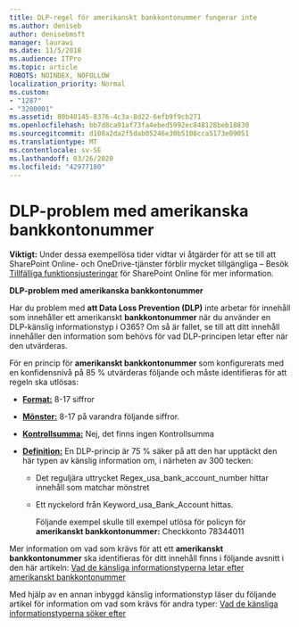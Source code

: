 ```yaml
---
title: DLP-regel för amerikanskt bankkontonummer fungerar inte
ms.author: deniseb
author: denisebmsft
manager: laurawi
ms.date: 11/5/2018
ms.audience: ITPro
ms.topic: article
ROBOTS: NOINDEX, NOFOLLOW
localization_priority: Normal
ms.custom:
- "1287"
- "3200001"
ms.assetid: 80b40145-8376-4c3a-8d22-6efb9f9cb271
ms.openlocfilehash: bb7d8ca91af73fa4ebed5992ec848128beb18830
ms.sourcegitcommit: d108a2da2f5dab05246e30b5108cca5173e09051
ms.translationtype: MT
ms.contentlocale: sv-SE
ms.lasthandoff: 03/26/2020
ms.locfileid: "42977180"
---
```

# <a name="dlp-issues-with-us-bank-account-numbers"></a>DLP-problem med amerikanska bankkontonummer

**Viktigt:** Under dessa exempellösa tider vidtar vi åtgärder för att se till att SharePoint Online- och OneDrive-tjänster förblir mycket tillgängliga – Besök [Tillfälliga funktionsjusteringar](https://aka.ms/ODSPAdjustments) för SharePoint Online för mer information.

**DLP-problem med amerikanska bankkontonummer**

Har du problem med **att Data Loss Prevention (DLP)** inte arbetar för innehåll som innehåller ett amerikanskt **bankkontonummer** när du använder en DLP-känslig informationstyp i O365? Om så är fallet, se till att ditt innehåll innehåller den information som behövs för vad DLP-principen letar efter när den utvärderas.
  
För en princip för **amerikanskt bankkontonummer** som konfigurerats med en konfidensnivå på 85 % utvärderas följande och måste identifieras för att regeln ska utlösas:
  
- **[Format:](https://docs.microsoft.com/office365/securitycompliance/what-the-sensitive-information-types-look-for#format-77)** 8-17 siffror

- **[Mönster:](https://docs.microsoft.com/office365/securitycompliance/what-the-sensitive-information-types-look-for#pattern-77)** 8-17 på varandra följande siffror.

- **[Kontrollsumma:](https://docs.microsoft.com/office365/securitycompliance/what-the-sensitive-information-types-look-for#checksum-76)** Nej, det finns ingen Kontrollsumma

- **[Definition:](https://docs.microsoft.com/office365/securitycompliance/what-the-sensitive-information-types-look-for)** En DLP-princip är 75 % säker på att den har upptäckt den här typen av känslig information om, i närheten av 300 tecken:

  - Det reguljära uttrycket Regex_usa_bank_account_number hittar innehåll som matchar mönstret

  - Ett nyckelord från Keyword_usa_Bank_Account hittas.

    Följande exempel skulle till exempel utlösa för policyn för **amerikanskt bankkontonummer:** Checkkonto 78344011

Mer information om vad som krävs för att ett **amerikanskt bankkontonummer** ska identifieras för ditt innehåll finns i följande avsnitt i den här artikeln: [Vad de känsliga informationstyperna letar efter amerikanskt bankkontonummer](https://docs.microsoft.com/office365/securitycompliance/what-the-sensitive-information-types-look-for#us-bank-account-number)
  
Med hjälp av en annan inbyggd känslig informationstyp läser du följande artikel för information om vad som krävs för andra typer: [Vad de känsliga informationstyperna söker efter](https://docs.microsoft.com/office365/securitycompliance/what-the-sensitive-information-types-look-for)
  